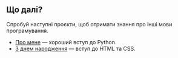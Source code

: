 ## Що далі?

Спробуй наступні проєкти, щоб отримати знання про інші мови програмування.

- [Про мене](https://projects.raspberrypi.org/en/projects/about-me?utm_source=pathway&utm_medium=whatnext&utm_campaign=projects) — хороший вступ до Python.
- [З днем народження](https://projects.raspberrypi.org/en/projects/happy-birthday?utm_source=pathway&utm_medium=whatnext&utm_campaign=projects) — вступ до HTML та CSS.
